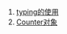 1. [typing的使用](https://blog.csdn.net/Dontla/article/details/131711339)
2. [Counter对象](https://blog.csdn.net/weixin_67683316/article/details/127079849)